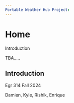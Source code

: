 ```yaml
---
Portable Weather Hub Project:
---
```


# Home

Introduction

TBA.....


## Introduction
Egr 314 Fall 2024

Damien, Kyle, Rishik, Enrique
